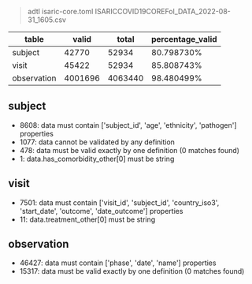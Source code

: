 >adtl isaric-core.toml ISARICCOVID19COREFol_DATA_2022-08-31_1605.csv

|table          |valid  |total  |percentage_valid|
|---------------|-------|-------|----------------|
|subject        |42770  |52934  |80.798730% |
|visit          |45422  |52934  |85.808743% |
|observation    |4001696        |4063440        |98.480499% |

## subject

* 8608: data must contain ['subject_id', 'age', 'ethnicity', 'pathogen'] properties
* 1077: data cannot be validated by any definition
* 478: data must be valid exactly by one definition (0 matches found)
* 1: data.has_comorbidity_other[0] must be string

## visit

* 7501: data must contain ['visit_id', 'subject_id', 'country_iso3', 'start_date', 'outcome', 'date_outcome'] properties
* 11: data.treatment_other[0] must be string

## observation

* 46427: data must contain ['phase', 'date', 'name'] properties
* 15317: data must be valid exactly by one definition (0 matches found)
